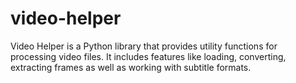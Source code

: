 # video-helper
Video Helper is a Python library that provides utility functions for processing video files. It includes features like loading, converting, extracting frames as well as working with subtitle formats.
